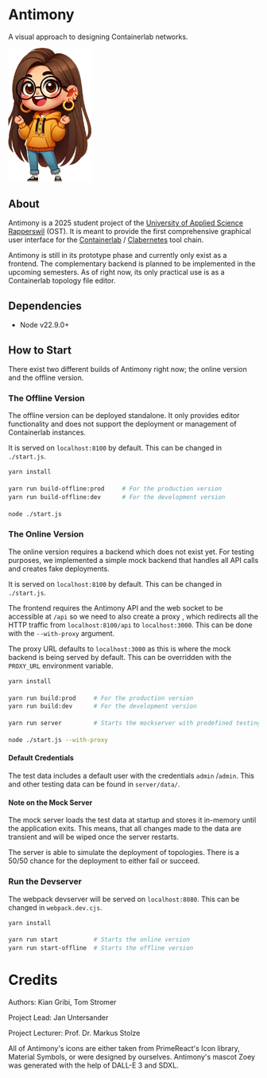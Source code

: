 # Antimony
A visual approach to designing Containerlab networks.

<img src="./assets/zoey.png" alt="zoey" style="zoom: 33%" />

## About

Antimony is a 2025 student project of the [University of Applied Science Rapperswil](https://www.ost.ch) (OST). It is meant to provide the first comprehensive graphical user interface for the [Containerlab](https://containerlab.dev/) / [Clabernetes](https://containerlab.dev/manual/clabernetes/) tool chain.

Antimony is still in its prototype phase and currently only exist as a frontend. The complementary backend is planned to be implemented in the upcoming semesters. As of right now, its only practical use is as a Containerlab topology file editor.

## Dependencies

- Node v22.9.0+

## How to Start

There exist two different builds of Antimony right now; the online version and the offline version.

### The Offline Version

The offline version can be deployed standalone. It only provides editor functionality and does not support the deployment or management of Containerlab instances.

It is served on `localhost:8100` by default. This can be changed in `./start.js`.

```bash
yarn install

yarn run build-offline:prod		# For the production version
yarn run build-offline:dev		# For the development version

node ./start.js
```

### The Online Version

The online version requires a backend which does not exist yet. For testing purposes, we implemented a simple mock backend that handles all API calls and creates fake deployments.

It is served on `localhost:8100` by default. This can be changed in `./start.js`.

The frontend requires the Antimony API and the web socket to be accessible at `/api` so we need to also create a proxy , which redirects all the HTTP traffic from `localhost:8100/api` to `localhost:3000`. This can be done with the `--with-proxy` argument.

The proxy URL defaults to `localhost:3000` as this is where the mock backend is being served by default. This can be overridden with the `PROXY_URL` environment variable.

```bash
yarn install

yarn run build:prod		# For the production version
yarn run build:dev		# For the development version

yarn run server			# Starts the mockserver with predefined testing data

node ./start.js --with-proxy
```

#### Default Credentials

The test data includes a default user with the credentials `admin` /`admin`. This and other testing data can be found in `server/data/`.

#### Note on the Mock Server

The mock server loads the test data at startup and stores it in-memory until the application exits. This means, that all changes made to the data are transient and will be wiped once the server restarts.

The server is able to simulate the deployment of topologies. There is a 50/50 chance for the deployment to either fail or succeed.

### Run the Devserver

The webpack devserver will be served on `localhost:8080`. This can be changed in `webpack.dev.cjs`.

```bash
yarn install

yarn run start			# Starts the online version
yarn run start-offline	# Starts the offline version
```

# Credits

Authors: Kian Gribi, Tom Stromer

Project Lead: Jan Untersander

Project Lecturer: Prof. Dr. Markus Stolze



All of Antimony's icons are either taken from PrimeReact's Icon library, Material Symbols, or were designed by ourselves. Antimony's mascot Zoey was generated with the help of DALL-E 3 and SDXL.
